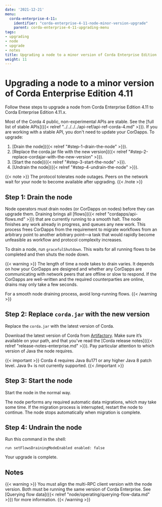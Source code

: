 ```yaml
---
date: '2021-12-21'
menu:
  corda-enterprise-4-11:
    identifier: "corda-enterprise-4-11-node-minor-version-upgrade"
    parent: corda-enterprise-4-11-upgrading-menu
tags:
- upgrading
- node
- upgrade
- notes
title: Upgrading a node to a minor version of Corda Enterprise Edition 4.11
weight: 11
---
```


# Upgrading a node to a minor version of Corda Enterprise Edition 4.11

Follow these steps to upgrade a node from Corda Enterprise Edition 4.11 to Corda Enterprise Edition 4.11.x.

Most of the Corda 4 public, non-experimental APIs are stable. See the [full list of stable APIs]({{< relref "../../../../api-ref/api-ref-corda-4.md" >}}). If you are working with a stable API, you don't need to update your CorDapps. To upgrade:

1. [Drain the node]({{< relref "#step-1-drain-the-node" >}}).
2. [Replace the corda.jar file with the new version]({{< relref "#step-2-replace-cordajar-with-the-new-version" >}}).
3. [Start the node]({{< relref "#step-3-start-the-node" >}}).
4. [Undrain the node]({{< relref "#step-4-undrain-the-node" >}}).

{{< note >}}
The protocol tolerates node outages. Peers on the network wait for your node to become available after upgrading.
{{< /note >}}

## Step 1: Drain the node

Node operators must drain nodes (or CorDapps on nodes) before they can upgrade them. Draining brings all [flows]({{< relref "cordapps/api-flows.md" >}}) that are currently running to a smooth halt. The node finishes any work already in progress, and queues any new work. This process frees CorDapps from the requirement to migrate workflows from an arbitrary point to another arbitrary point—a task that would rapidly become unfeasible as workflow and protocol complexity increases.

To drain a node, run `gracefulShutdown`. This waits for all running flows to be completed and then shuts the node down.

{{< warning >}}
The length of time a node takes to drain varies. It depends on how your CorDapps are designed and whether any CorDapps are
communicating with network peers that are offline or slow to respond. If
the CorDapps are well-written and the required counterparties are online, drains may only take a few seconds.

For a smooth node draining process, avoid long-running flows.
{{< /warning >}}

## Step 2: Replace `corda.jar` with the new version

Replace the `corda.jar` with the latest version of Corda.

Download the latest version of Corda from [Artifactory](https://software.r3.com/ui/packages/gav:%2F%2Fnet.corda:corda).
Make sure it’s available on your path, and that you’ve read the [Corda release notes]({{< relref "release-notes-enterprise.md" >}}). Pay particular attention to which version of Java the node requires.

{{< important >}}
Corda 4 requires Java 8u171 or any higher Java 8 patch level. Java 9+ is not currently supported.
{{< /important >}}

## Step 3: Start the node

Start the node in the normal way.

The node performs any required automatic data migrations, which may take some
time. If the migration process is interrupted, restart the node to continue. The node stops automatically when migration is complete.

## Step 4: Undrain the node

Run this command in the shell:

`run setFlowsDrainingModeEnabled enabled: false`

Your upgrade is complete.

## Notes

{{< warning >}}
You must align the multi-RPC client version with the node version. Both must be running the same version of Corda Enterprise. See [Querying flow data]({{< relref "node/operating/querying-flow-data.md" >}}) for more information.
{{< /warning >}}
